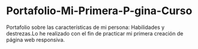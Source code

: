 # Portafolio-Mi-Primera-P-gina-Curso
Portafolio sobre las características de mi persona: Habilidades y destrezas.Lo he realizado con el fin de practicar mi primera creación de página web responsiva. 
